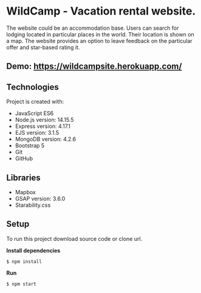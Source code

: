 # WildCamp - Vacation rental website.

The website could be an accommodation base. Users can search for lodging located in particular places in the world. Their location is shown on a map. The website provides an option to leave feedback on the particular offer and star-based rating it.

## Demo: <https://wildcampsite.herokuapp.com/>

## Technologies
Project is created with:

* JavaScript ES6
* Node.js version: 14.15.5
* Express version: 4.17.1
* EJS version: 3.1.5
* MongoDB version: 4.2.6
* Bootstrap 5
* Git
* GitHub

## Libraries

* Mapbox
* GSAP version: 3.6.0
* Starability.css

## Setup
To run this project download source code or clone url.

**Install dependencies**
```
$ npm install
```
**Run**
```
$ npm start
```


